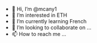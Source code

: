 - 👋 Hi, I’m @mcany1
- 👀 I’m interested in ETH
- 🌱 I’m currently learning French
- 💞️ I’m looking to collaborate on ...
- 📫 How to reach me ...

<!---
mcany1/mcany1 is a ✨ special ✨ repository because its `README.md` (this file) appears on your GitHub profile.
You can click the Preview link to take a look at your changes.
--->
